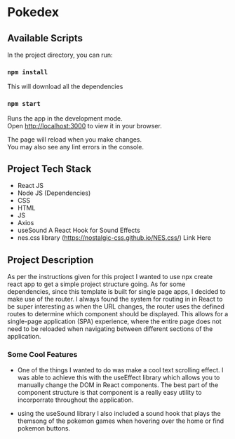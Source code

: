 # Pokedex

## Available Scripts

In the project directory, you can run:

### `npm install`

This will download all the dependencies

### `npm start`

Runs the app in the development mode.\
Open [http://localhost:3000](http://localhost:3000) to view it in your browser.

The page will reload when you make changes.\
You may also see any lint errors in the console.


## Project Tech Stack
- React JS
- Node JS (Dependencies)
- CSS
- HTML
- JS
- Axios
- useSound A React Hook for Sound Effects
- nes.css library (https://nostalgic-css.github.io/NES.css/) Link Here

## Project Description
As per the instructions given for this project I wanted to use npx create react app to get a simple project structure going. As for some dependencies, since this template is built for single page apps, I decided to make use of the router. I always found the system for routing in in React to be super interesting as when the URL changes, the router uses the defined routes to determine which component should be displayed. This allows for a single-page application (SPA) experience, where the entire page does not need to be reloaded when navigating between different sections of the application. 

### Some Cool Features
- One of the things I wanted to do was make a cool text scrolling effect. I was able to achieve this with the useEffect library which allows you to manually change the DOM in React components. The best part of the component structure is that component is a really easy utility to incorporrate throughout the application.

- using the useSound  library I also included a sound hook that plays the themsong of the pokemon games when hovering over the home or find pokemon buttons. 
